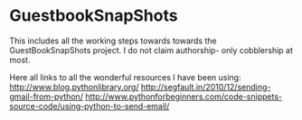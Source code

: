 GuestbookSnapShots
==================
This includes all the working steps towards towards the GuestBookSnapShots project. I do not claim authorship- only cobblership at most.

Here all links to all the wonderful resources I have been using:
http://www.blog.pythonlibrary.org/
http://segfault.in/2010/12/sending-gmail-from-python/
http://www.pythonforbeginners.com/code-snippets-source-code/using-python-to-send-email/

